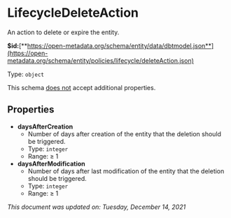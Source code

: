 # LifecycleDeleteAction

An action to delete or expire the entity.

**$id:**[**https://open-metadata.org/schema/entity/data/dbtmodel.json**](https://open-metadata.org/schema/entity/policies/lifecycle/deleteAction.json)

Type: `object`

This schema <u>does not</u> accept additional properties.

## Properties
- **daysAfterCreation**
  - Number of days after creation of the entity that the deletion should be triggered.
  - Type: `integer`
  - Range:  &ge; 1
- **daysAfterModification**
  - Number of days after last modification of the entity that the deletion should be triggered.
  - Type: `integer`
  - Range:  &ge; 1


_This document was updated on: Tuesday, December 14, 2021_